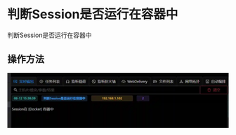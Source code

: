 # 判断Session是否运行在容器中

判断Session是否运行在容器中

## 操作方法

![](img\Discovery_VirtualizationSandboxEvasion_CheckContainer\1.webp)


